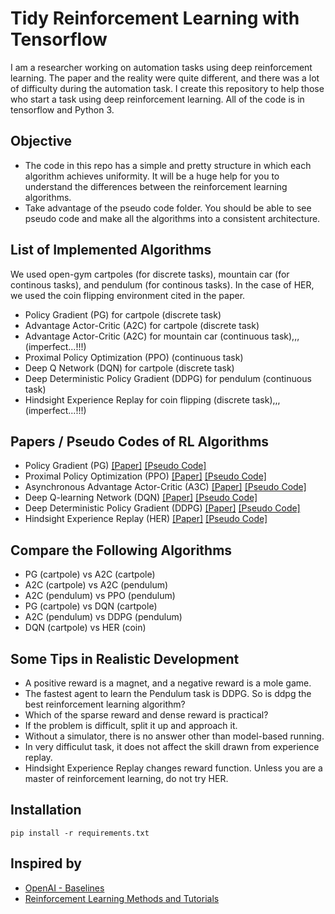 # Tidy Reinforcement Learning with Tensorflow
I am a researcher working on automation tasks using deep reinforcement learning. The paper and the reality were quite different, and there was a lot of difficulty during the automation task. I create this repository to help those who start a task using deep reinforcement learning. All of the code is in tensorflow and Python 3.


## Objective
* The code in this repo has a simple and pretty structure in which each algorithm achieves uniformity. It will be a huge help for you to understand the differences between the reinforcement learning algorithms.
* Take advantage of the pseudo code folder. You should be able to see pseudo code and make all the algorithms into a consistent architecture.


## List of Implemented Algorithms
We used open-gym cartpoles (for discrete tasks), mountain car (for continous tasks), and pendulum (for continous tasks). In the case of HER, we used the coin flipping environment cited in the paper.

* Policy Gradient (PG) for cartpole (discrete task)
* Advantage Actor-Critic (A2C) for cartpole (discrete task)
* Advantage Actor-Critic (A2C) for mountain car (continuous task),,,(imperfect...!!!)
* Proximal Policy Optimization (PPO) (continuous task)
* Deep Q Network (DQN) for cartpole (discrete task)
* Deep Deterministic Policy Gradient (DDPG) for pendulum (continuous task)
* Hindsight Experience Replay for coin flipping (discrete task),,,(imperfect...!!!)


## Papers / Pseudo Codes of RL Algorithms
* Policy Gradient (PG) [[Paper]](https://papers.nips.cc/paper/1713-policy-gradient-methods-for-reinforcement-learning-with-function-approximation.pdf) [[Pseudo Code]](./Pseudo_code/PG.png)
* Proximal Policy Optimization (PPO) [[Paper]](https://arxiv.org/abs/1707.06347) [[Pseudo Code]](./Pseudo_code/PPO.png)
* Asynchronous Advantage Actor-Critic (A3C) [[Paper]](https://arxiv.org/abs/1602.01783) [[Pseudo Code]](./Pseudo_code/A3C.png)
* Deep Q-learning Network (DQN) [[Paper]](https://arxiv.org/abs/1312.5602) [[Pseudo Code]](./Pseudo_code/DQN.png)
* Deep Deterministic Policy Gradient (DDPG) [[Paper]](https://arxiv.org/abs/1509.02971) [[Pseudo Code]](./Pseudo_code/DDPG.png)
* Hindsight Experience Replay (HER) [[Paper]](https://arxiv.org/abs/1707.01495) [[Pseudo Code]](./Pseudo_code/HER.png)


## Compare the Following Algorithms
* PG (cartpole) vs A2C (cartpole)
* A2C (cartpole) vs A2C (pendulum)
* A2C (pendulum) vs PPO (pendulum)
* PG (cartpole) vs DQN (cartpole)
* A2C (pendulum) vs DDPG (pendulum)
* DQN (cartpole) vs HER (coin)


## Some Tips in Realistic Development
* A positive reward is a magnet, and a negative reward is a mole game.
* The fastest agent to learn the Pendulum task is DDPG. So is ddpg the best reinforcement learning algorithm?
* Which of the sparse reward and dense reward is practical?
* If the problem is difficult, split it up and approach it.
* Without a simulator, there is no answer other than model-based running.
* In very difficulut task, it does not affect the skill drawn from experience replay.
* Hindsight Experience Replay changes reward function. Unless you are a master of reinforcement learning, do not try HER.


## Installation
```
pip install -r requirements.txt
```

## Inspired by
* [OpenAI - Baselines](https://github.com/openai/baselines)
* [Reinforcement Learning Methods and Tutorials](https://github.com/MorvanZhou/Reinforcement-learning-with-tensorflow)
